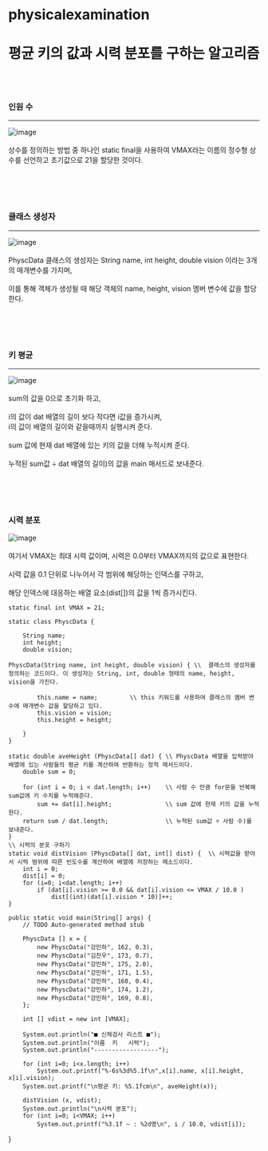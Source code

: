 # physicalexamination

# 평균 키의 값과 시력 분포를 구하는 알고리즘
<br><br>
### 인원 수
------------------
![image](https://user-images.githubusercontent.com/114748816/225799264-55731919-1627-4dbd-96df-dfa0df12b044.png)  <br><br>
상수를 정의하는 방법 중 하나인 static final을 사용하여 VMAX라는 이름의 정수형 상수를 선언하고 초기값으로 21을 할당한 것이다.
<br><br><br><br><br>

### 클래스 생성자
------------------
![image](https://user-images.githubusercontent.com/114748816/225799980-7462c28a-f0c8-491b-8757-40a7ea0a54eb.png) <br><br>
PhyscData 클래스의 생성자는 String name, int height, double vision 이라는 3개의 매개변수를 가지며, <br><br>
이를 통해 객체가 생성될 때 해당 객체의 name, height, vision 멤버 변수에 값을 할당한다. <br><br><br><br><br>

### 키 평균
------------------
![image](https://user-images.githubusercontent.com/114748816/225800613-d287e1b3-e9c8-474b-884d-4516d41bafd5.png) <br><br>
sum의 값을 0으로 초기화 하고,<br><br>
i의 값이 dat 배열의 길이 보다 작다면 i값을 증가시켜,<br>
i의 값이 배열의 길이와 같을때까지 실행시켜 준다. <br><br>
sum 값에 현재 dat 배열에 있는 키의 값을 더해 누적시켜 준다. <br><br>
누적된 sum값 ÷ dat 배열의 길이)의 값을 main 매서드로 보내준다. <br><br><br><br><br>

### 시력 분포
![image](https://user-images.githubusercontent.com/114748816/225802488-b7702313-90ee-4d9f-87a8-c6e1bdd31f4f.png) <br><br>
여기서 VMAX는 최대 시력 값이며, 시력은 0.0부터 VMAX까지의 값으로 표현한다. <br><br>
시력 값을 0.1 단위로 나누어서 각 범위에 해당하는 인덱스를 구하고, <br><br>
해당 인덱스에 대응하는 배열 요소(dist[])의 값을 1씩 증가시킨다.


	static final int VMAX = 21;
	
	static class PhyscData {
		
		String name;
		int height;
		double vision;
		
    PhyscData(String name, int height, double vision) { \\  클래스의 생성자를 정의하는 코드이다. 이 생성자는 String, int, double 형태의 name, height, vision을 가진다.
				
			this.name = name;         \\ this 키워드를 사용하여 클래스의 멤버 변수에 매개변수 값을 할당하고 있다. 
			this.vision = vision;
			this.height = height;
	
		}
	}
	
	static double aveHeight (PhyscData[] dat) { \\ PhyscData 배열을 입력받아 배열에 있는 사람들의 평균 키를 계산하여 반환하는 정적 메서드이다.
		double sum = 0;
		
		for (int i = 0; i < dat.length; i++)	\\ 사람 수 만큼 for문을 반복해 sum값에 키 수치를 누적해준다.
			sum += dat[i].height;               \\ sum 값에 현재 키의 값을 누적한다.
		return sum / dat.length;	            \\ 누적된 sum값 ÷ 사람 수)를 보내준다.
	}
	\\ 시력의 분포 구하기
	static void distVision (PhyscData[] dat, int[] dist) {  \\ 시력값을 받아서 시력 범위에 따른 빈도수를 계산하여 배열에 저장하는 메소드이다. 
		int i = 0;
		dist[i] = 0;
		for (i=0; i<dat.length; i++)  
			if (dat[i].vision >= 0.0 && dat[i].vision <= VMAX / 10.0 ) 
				dist[(int)(dat[i].vision * 10)]++;
	}

	public static void main(String[] args) {
		// TODO Auto-generated method stub
		
		PhyscData [] x = {
			new PhyscData("강민하", 162, 0.3),
			new PhyscData("김찬우", 173, 0.7),
			new PhyscData("강민하", 175, 2.0),
			new PhyscData("강민하", 171, 1.5),
			new PhyscData("강민하", 168, 0.4),
			new PhyscData("강민하", 174, 1.2),
			new PhyscData("강민하", 169, 0.8),
		};
		
		int [] vdist = new int [VMAX];
		
		System.out.println("■ 신체검사 리스트 ■");
		System.out.println("이름	키	시력");
		System.out.println("------------------");
		
		for (int i=0; i<x.length; i++)
			System.out.printf("%-6s%3d%5.1f\n",x[i].name, x[i].height, x[i].vision);
		System.out.printf("\n평균 키: %5.1fcm\n", aveHeight(x));
		
		distVision (x, vdist);
		System.out.println("\n시력 분포");
		for (int i=0; i<VMAX; i++)
			System.out.printf("%3.1f ~ : %2d명\n", i / 10.0, vdist[i]);
	
}
